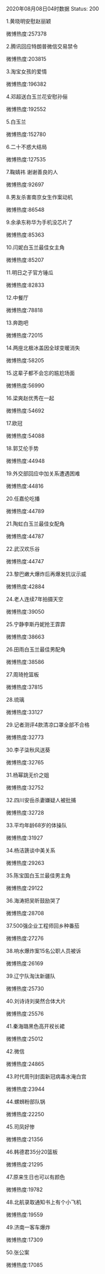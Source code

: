 2020年08月08日04时数据
Status: 200

1.黄晓明安慰赵丽颖

微博热度:257378

2.腾讯回应特朗普微信交易禁令

微博热度:203815

3.淘宝女孩的爱情

微博热度:196382

4.邓超送白玉兰花安慰孙俪

微博热度:192552

5.白玉兰

微博热度:152780

6.二十不惑大结局

微博热度:127535

7.鞠婧祎 谢谢善良的人

微博热度:92697

8.男友杀害南京女生作案动机

微博热度:86548

9.余承东称华为手机没芯片了

微博热度:85363

10.闫妮白玉兰最佳女主角

微博热度:85207

11.明日之子官方锤瓜

微博热度:82833

12.中餐厅

微博热度:78818

13.奔跑吧

微博热度:72015

14.两座北极冰盖因全球变暖消失

微博热度:58205

15.这辈子都不会忘的尴尬场面

微博热度:56990

16.梁爽赵优秀在一起

微博热度:54692

17.欧冠

微博热度:54088

18.郭艾伦手势

微博热度:44948

19.外交部回应中加关系遭遇困难

微博热度:44816

20.任嘉伦吃播

微博热度:44789

21.陶虹白玉兰最佳女配角

微博热度:44787

22.武汉欢乐谷

微博热度:44747

23.黎巴嫩大爆炸后再爆发抗议示威

微博热度:42884

24.老人连续7年拍摄天空

微博热度:39050

25.宁静李斯丹妮抢王霏霏

微博热度:38663

26.田雨白玉兰最佳男配角

微博热度:38586

27.周琦抢篮板

微博热度:37815

28.琉璃

微博热度:33127

29.记者测评4款清凉口罩全部不合格

微博热度:32773

30.李子柒秋风送葵

微博热度:32765

31.杨幂跳无价之姐

微博热度:32752

32.四川安岳杀妻嫌疑人被批捕

微博热度:32728

33.平均年龄68岁的体操队

微博热度:31927

34.杨洁篪谈中美关系

微博热度:29263

35.陈宝国白玉兰最佳男主角

微博热度:29122

36.海涛把吴昕鼓励哭了

微博热度:28708

37.500强企业工程师回乡种番茄

微博热度:27276

38.响水爆炸案15名公职人员被诉

微博热度:26169

39.辽宁队淘汰新疆队

微博热度:25730

40.刘诗诗刘昊然合体大片

微博热度:25576

41.秦海璐黑色高开衩长裙

微博热度:25012

42.微信

微博热度:24865

43.时代周刊封面新冠病毒水淹白宫

微博热度:23944

44.螺蛳粉部队锅

微博热度:22250

45.司凤好惨

微博热度:21356

46.韩德君35分20篮板

微博热度:21295

47.原来生日也可以有颜色

微博热度:19782

48.北航录取通知书上有个小飞机

微博热度:19559

49.济南一客车爆炸

微博热度:17309

50.张公案

微博热度:17085

